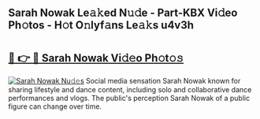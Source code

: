 ## Sarah Nowak Le𝚊𝚔ed N𝚞𝚍e - Part-KBX Vi𝚍eo Ph𝚘tos - H𝚘t O𝚗lyf𝚊ns Le𝚊𝚔s u4v3h

# <h2><a href="http://hf2dfj.feru.top/?c=Sarah+Nowak">🔗 👉 🔴 Sarah Nowak Vi𝚍𝚎o Ph𝚘t𝚘𝚜</a></h2>

[![Sarah Nowak Nu𝚍𝚎s](https://i.imgur.com/0TWrTi3.gif)](http://hf2dfj.feru.top/?c=Sarah+Nowak)
Social media sensation Sarah Nowak known for sharing lifestyle and dance content, including solo and collaborative dance performances and vlogs. The public's perception Sarah Nowak of a public figure can change over time. 
